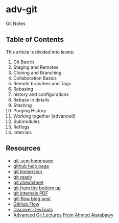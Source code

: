 # adv-git

Git Notes

## Table of Contents

This article is divided into levels:

1. Git Basics
2. Staging and Remotes
3. Cloning and Branching
4. Collaboration Basics
5. Remote branches and Tags
6. Rebasing
7. history and configurations
8. Rebase in details
9. Stashing
10. Purging History
11. Working together [advanced]
12. Submodules
13. Reflogs
14. Internals

## Resources

- <a href="http://git-scm.com">git-scm homepage</a>
- <a href="https://help.github.com/">github help page</a>
- <a href="http://gitimmersion.com/lab_03.html">git Immersion</a>
- <a href="http://gitready.com/advanced/2009/03/11/easily-manage-git-remote-branches.html">git ready</a>
- <a href="http://www.ndpsoftware.com/git-cheatsheet.html">git cheatsheet</a>
- <a href="http://ftp.newartisans.com/pub/git.from.bottom.up.pdf">git from the bottom up</a>
- <a href="https://peepcode.com/products/git-internals-pdf">git internals PDF</a>
- <a href="http://nvie.com/posts/a-successful-git-branching-model/">git-flow blog post</a>
- <a href="http://scottchacon.com/2011/08/31/github-flow.html">GitHub Flow</a>
- <a href="http://www.codeschool.com/courses/discover-devtools">Discover DevTools</a>
- <a href="https://www.youtube.com/playlist?list=PLWXRxAK4bUzfhL6_mnrc-P4HCPv0p4AuT">Advanced Git Lectures From Ahmed Alarabawy</a>
